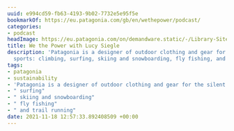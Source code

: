```yaml
---
uuid: e994cd59-fb63-4193-9b02-7732e5e95f5e
bookmarkOf: https://eu.patagonia.com/gb/en/wethepower/podcast/
categories:
- podcast
headImage: https://eu.patagonia.com/on/demandware.static/-/Library-Sites-PatagoniaShared/default/dwe15af025/images/wethepower/wethepower-lucy-siegle-hero-3.jpg
title: We the Power with Lucy Siegle
description: 'Patagonia is a designer of outdoor clothing and gear for the silent
  sports: climbing, surfing, skiing and snowboarding, fly fishing, and trail running'
tags:
- patagonia
- sustainability
- 'Patagonia is a designer of outdoor clothing and gear for the silent sports: climbing'
- " surfing"
- " skiing and snowboarding"
- " fly fishing"
- " and trail running"
date: 2021-11-18 12:57:33.892408509 +00:00
---
```


